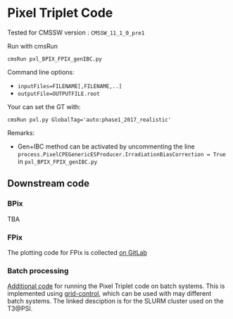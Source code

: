 # Pixel Triplet Code

Tested for CMSSW version : `CMSSW_11_1_0_pre1`

Run with cmsRun

```
cmsRun pxl_BPIX_FPIX_genIBC.py
```

Command line options:

- `inputFiles=FILENAME[,FILENAME,..]`
- `outputFile=OUTPUTFILE.root`


Your can set the GT with:

```
cmsRun pxl.py GlobalTag='auto:phase1_2017_realistic'
```

Remarks:

- Gen+IBC method can be activated by uncommenting the line `process.PixelCPEGenericESProducer.IrradiationBiasCorrection = True` in `pxl_BPIX_FPIX_genIBC.py`


## Downstream code

### BPix

TBA

### FPix

The plotting code for FPix is collected [on GitLab](https://gitlab.cern.ch/koschwei/fpixresolution)

### Batch processing

[Additional code](https://gitlab.cern.ch/koschwei/fpixresolution/-/tree/master/gc) for running the Pixel Triplet code on batch systems. This is implemented using [grid-control](https://github.com/grid-control/grid-control), which can be used with may different batch systems. The linked desciption is for the SLURM cluster used on the T3@PSI.
